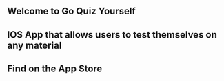## Welcome to Go Quiz Yourself
## IOS App that allows users to test themselves on any material
## Find on the App Store

